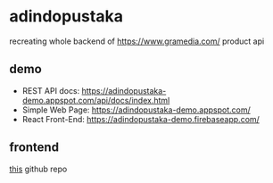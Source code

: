 # adindopustaka
recreating whole backend of https://www.gramedia.com/ product api

## demo
- REST API docs: https://adindopustaka-demo.appspot.com/api/docs/index.html
- Simple Web Page: https://adindopustaka-demo.appspot.com/
- React Front-End: https://adindopustaka-demo.firebaseapp.com/

## frontend
[this](https://github.com/kautsarady/adindopustaka-frontend/) github repo
